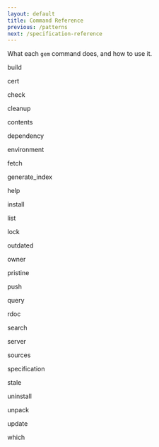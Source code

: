 ```yaml
---
layout: default
title: Command Reference
previous: /patterns
next: /specification-reference
---
```


What each `gem` command does, and how to use it.


  build

  cert

  check

  cleanup

  contents

  dependency

  environment

  fetch

  generate_index

  help

  install

  list

  lock

  outdated

  owner

  pristine

  push

  query

  rdoc

  search

  server

  sources

  specification

  stale

  uninstall

  unpack

  update

  which

